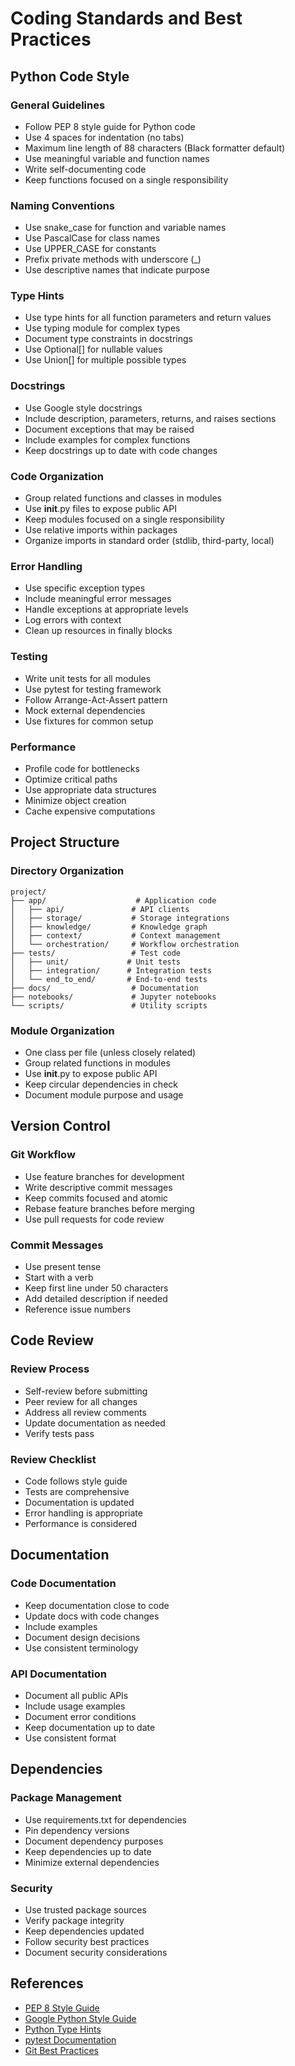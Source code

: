 # Coding Standards and Best Practices

## Python Code Style

### General Guidelines
- Follow PEP 8 style guide for Python code
- Use 4 spaces for indentation (no tabs)
- Maximum line length of 88 characters (Black formatter default)
- Use meaningful variable and function names
- Write self-documenting code
- Keep functions focused on a single responsibility

### Naming Conventions
- Use snake_case for function and variable names
- Use PascalCase for class names
- Use UPPER_CASE for constants
- Prefix private methods with underscore (_)
- Use descriptive names that indicate purpose

### Type Hints
- Use type hints for all function parameters and return values
- Use typing module for complex types
- Document type constraints in docstrings
- Use Optional[] for nullable values
- Use Union[] for multiple possible types

### Docstrings
- Use Google style docstrings
- Include description, parameters, returns, and raises sections
- Document exceptions that may be raised
- Include examples for complex functions
- Keep docstrings up to date with code changes

### Code Organization
- Group related functions and classes in modules
- Use __init__.py files to expose public API
- Keep modules focused on a single responsibility
- Use relative imports within packages
- Organize imports in standard order (stdlib, third-party, local)

### Error Handling
- Use specific exception types
- Include meaningful error messages
- Handle exceptions at appropriate levels
- Log errors with context
- Clean up resources in finally blocks

### Testing
- Write unit tests for all modules
- Use pytest for testing framework
- Follow Arrange-Act-Assert pattern
- Mock external dependencies
- Use fixtures for common setup

### Performance
- Profile code for bottlenecks
- Optimize critical paths
- Use appropriate data structures
- Minimize object creation
- Cache expensive computations

## Project Structure

### Directory Organization
```
project/
├── app/                    # Application code
│   ├── api/               # API clients
│   ├── storage/           # Storage integrations
│   ├── knowledge/         # Knowledge graph
│   ├── context/           # Context management
│   └── orchestration/     # Workflow orchestration
├── tests/                 # Test code
│   ├── unit/             # Unit tests
│   ├── integration/      # Integration tests
│   └── end_to_end/       # End-to-end tests
├── docs/                  # Documentation
├── notebooks/             # Jupyter notebooks
└── scripts/               # Utility scripts
```

### Module Organization
- One class per file (unless closely related)
- Group related functions in modules
- Use __init__.py to expose public API
- Keep circular dependencies in check
- Document module purpose and usage

## Version Control

### Git Workflow
- Use feature branches for development
- Write descriptive commit messages
- Keep commits focused and atomic
- Rebase feature branches before merging
- Use pull requests for code review

### Commit Messages
- Use present tense
- Start with a verb
- Keep first line under 50 characters
- Add detailed description if needed
- Reference issue numbers

## Code Review

### Review Process
- Self-review before submitting
- Peer review for all changes
- Address all review comments
- Update documentation as needed
- Verify tests pass

### Review Checklist
- Code follows style guide
- Tests are comprehensive
- Documentation is updated
- Error handling is appropriate
- Performance is considered

## Documentation

### Code Documentation
- Keep documentation close to code
- Update docs with code changes
- Include examples
- Document design decisions
- Use consistent terminology

### API Documentation
- Document all public APIs
- Include usage examples
- Document error conditions
- Keep documentation up to date
- Use consistent format

## Dependencies

### Package Management
- Use requirements.txt for dependencies
- Pin dependency versions
- Document dependency purposes
- Keep dependencies up to date
- Minimize external dependencies

### Security
- Use trusted package sources
- Verify package integrity
- Keep dependencies updated
- Follow security best practices
- Document security considerations

## References

- [PEP 8 Style Guide](https://www.python.org/dev/peps/pep-0008/)
- [Google Python Style Guide](https://google.github.io/styleguide/pyguide.html)
- [Python Type Hints](https://docs.python.org/3/library/typing.html)
- [pytest Documentation](https://docs.pytest.org/)
- [Git Best Practices](https://git-scm.com/doc) 